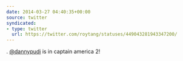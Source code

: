 ```yaml
---
date: 2014-03-27 04:40:35+00:00
source: twitter
syndicated:
- type: twitter
  url: https://twitter.com/roytang/statuses/449043281943347200/
---
```


. [@dannypudi](https://twitter.com/dannypudi/) is in captain america 2!